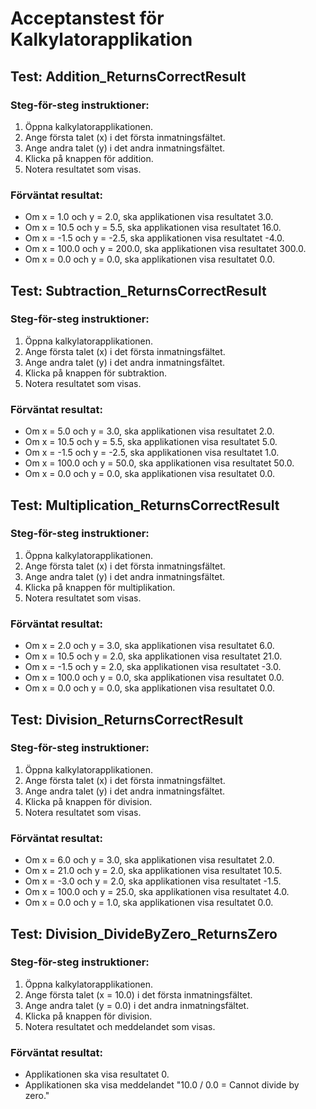 # Acceptanstest för Kalkylatorapplikation

## Test: Addition_ReturnsCorrectResult

### Steg-för-steg instruktioner:
1. Öppna kalkylatorapplikationen.
2. Ange första talet (x) i det första inmatningsfältet.
3. Ange andra talet (y) i det andra inmatningsfältet.
4. Klicka på knappen för addition.
5. Notera resultatet som visas.

### Förväntat resultat:
- Om x = 1.0 och y = 2.0, ska applikationen visa resultatet 3.0.
- Om x = 10.5 och y = 5.5, ska applikationen visa resultatet 16.0.
- Om x = -1.5 och y = -2.5, ska applikationen visa resultatet -4.0.
- Om x = 100.0 och y = 200.0, ska applikationen visa resultatet 300.0.
- Om x = 0.0 och y = 0.0, ska applikationen visa resultatet 0.0.

## Test: Subtraction_ReturnsCorrectResult

### Steg-för-steg instruktioner:
1. Öppna kalkylatorapplikationen.
2. Ange första talet (x) i det första inmatningsfältet.
3. Ange andra talet (y) i det andra inmatningsfältet.
4. Klicka på knappen för subtraktion.
5. Notera resultatet som visas.

### Förväntat resultat:
- Om x = 5.0 och y = 3.0, ska applikationen visa resultatet 2.0.
- Om x = 10.5 och y = 5.5, ska applikationen visa resultatet 5.0.
- Om x = -1.5 och y = -2.5, ska applikationen visa resultatet 1.0.
- Om x = 100.0 och y = 50.0, ska applikationen visa resultatet 50.0.
- Om x = 0.0 och y = 0.0, ska applikationen visa resultatet 0.0.

## Test: Multiplication_ReturnsCorrectResult

### Steg-för-steg instruktioner:
1. Öppna kalkylatorapplikationen.
2. Ange första talet (x) i det första inmatningsfältet.
3. Ange andra talet (y) i det andra inmatningsfältet.
4. Klicka på knappen för multiplikation.
5. Notera resultatet som visas.

### Förväntat resultat:
- Om x = 2.0 och y = 3.0, ska applikationen visa resultatet 6.0.
- Om x = 10.5 och y = 2.0, ska applikationen visa resultatet 21.0.
- Om x = -1.5 och y = 2.0, ska applikationen visa resultatet -3.0.
- Om x = 100.0 och y = 0.0, ska applikationen visa resultatet 0.0.
- Om x = 0.0 och y = 0.0, ska applikationen visa resultatet 0.0.

## Test: Division_ReturnsCorrectResult

### Steg-för-steg instruktioner:
1. Öppna kalkylatorapplikationen.
2. Ange första talet (x) i det första inmatningsfältet.
3. Ange andra talet (y) i det andra inmatningsfältet.
4. Klicka på knappen för division.
5. Notera resultatet som visas.

### Förväntat resultat:
- Om x = 6.0 och y = 3.0, ska applikationen visa resultatet 2.0.
- Om x = 21.0 och y = 2.0, ska applikationen visa resultatet 10.5.
- Om x = -3.0 och y = 2.0, ska applikationen visa resultatet -1.5.
- Om x = 100.0 och y = 25.0, ska applikationen visa resultatet 4.0.
- Om x = 0.0 och y = 1.0, ska applikationen visa resultatet 0.0.

## Test: Division_DivideByZero_ReturnsZero

### Steg-för-steg instruktioner:
1. Öppna kalkylatorapplikationen.
2. Ange första talet (x = 10.0) i det första inmatningsfältet.
3. Ange andra talet (y = 0.0) i det andra inmatningsfältet.
4. Klicka på knappen för division.
5. Notera resultatet och meddelandet som visas.

### Förväntat resultat:
- Applikationen ska visa resultatet 0.
- Applikationen ska visa meddelandet "10.0 / 0.0 = Cannot divide by zero."
